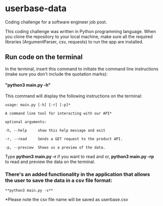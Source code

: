 # userbase-data
Coding challenge for a software engineer job post. 

This coding challenge was written in Python programming language. When you clone the repository to your local machine, make sure all the required libraries (ArgumentParser, csv, requests) to run the app are installed.

## Run code on the terminal

In the terminal, insert this command to initiate the command line instructions (make sure you don't include the quotation marks): 

#### "python3 main.py -h"

This command will display the following instructions on the terminal:


    usage: main.py [-h] [-r] [-p]*

    A command line tool for interacting with our API*

    optional arguments:

    -h, --help     show this help message and exit
   
    -r, --read     Sends a GET request to the product API.
   
    -p, --preview  Shows us a preview of the data.

Type **python3 main.py -r** if you want to read and or, **python3 main.py -rp** to read and preview the data on the terminal.

### There's an added functionality in the application that allows the user to save the data in a csv file format:

    **python3 main.py -s**

*Please note the csv file name will be saved as userbase.csv
